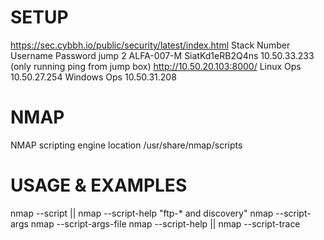 #   SETUP
https://sec.cybbh.io/public/security/latest/index.html
Stack Number	Username	  Password	        jump
2 	          ALFA-007-M 	SiatKd1eRB2Q4ns 	10.50.33.233 (only running ping from jump box)
http://10.50.20.103:8000/
Linux Ops 10.50.27.254               Windows Ops 10.50.31.208

#  NMAP
NMAP scripting engine location /usr/share/nmap/scripts

#  USAGE & EXAMPLES 
  nmap --script <filename>|<category>|<directory>
  nmap --script-help "ftp-* and discovery"
  nmap --script-args <args>
  nmap --script-args-file <filename>
  nmap --script-help <filename>|<category>|<directory>
  nmap --script-trace





















































































